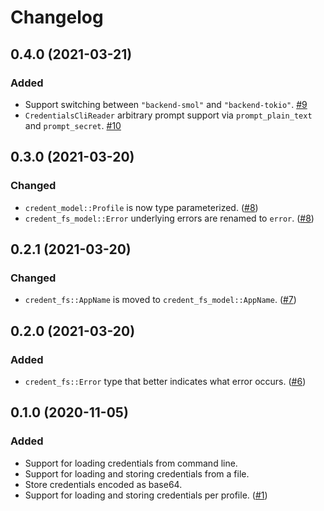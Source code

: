 # Changelog

## 0.4.0 (2021-03-21)

### Added

* Support switching between `"backend-smol"` and `"backend-tokio"`. [#9]
* `CredentialsCliReader` arbitrary prompt support via `prompt_plain_text` and `prompt_secret`. [#10]

[#9]: https://github.com/azriel91/credent/pull/9
[#10]: https://github.com/azriel91/credent/pull/10

## 0.3.0 (2021-03-20)

### Changed

* `credent_model::Profile` is now type parameterized. ([#8])
* `credent_fs_model::Error` underlying errors are renamed to `error`. ([#8])

[#8]: https://github.com/azriel91/credent/pull/8

## 0.2.1 (2021-03-20)

### Changed

* `credent_fs::AppName` is moved to `credent_fs_model::AppName`. ([#7])

[#7]: https://github.com/azriel91/credent/pull/7

## 0.2.0 (2021-03-20)

### Added

* `credent_fs::Error` type that better indicates what error occurs. ([#6])

[#6]: https://github.com/azriel91/credent/pull/6

## 0.1.0 (2020-11-05)

### Added

* Support for loading credentials from command line.
* Support for loading and storing credentials from a file.
* Store credentials encoded as base64.
* Support for loading and storing credentials per profile. ([#1])

[#1]: https://github.com/azriel91/credent/pull/1
